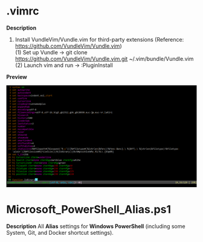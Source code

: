 # .vimrc

**Description**  
1. Install VundleVim/Vundle.vim for third-party extensions (Reference: https://github.com/VundleVim/Vundle.vim)  
  (1) Set up Vundle → git clone https://github.com/VundleVim/Vundle.vim.git ~/.vim/bundle/Vundle.vim  
  (2) Launch vim and run → :PluginInstall  
  
**Preview**  
  
![image](https://github.com/KBLin1996/.vimrc/blob/master/preview.png)

# Microsoft_PowerShell_Alias.ps1

**Description**
All **Alias** settings for **Windows PowerShell** (including some System, Git, and Docker shortcut settings).
